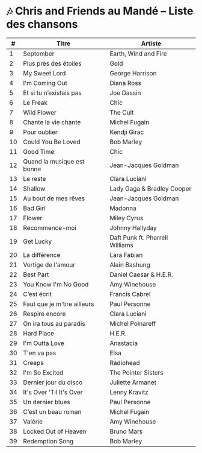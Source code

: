 # 🎶 Chris and Friends au Mandé – Liste des chansons

| #  | Titre                                    | Artiste                          |
|----|------------------------------------------|-----------------------------------|
| 1  | September                                | Earth, Wind and Fire              |
| 2  | Plus près des étoiles                    | Gold                              |
| 3  | My Sweet Lord                            | George Harrison                   |
| 4  | I'm Coming Out                           | Diana Ross                        |
| 5  | Et si tu n’existais pas                   | Joe Dassin                        |
| 6  | Le Freak                                 | Chic                              |
| 7  | Wild Flower                              | The Cult                          |
| 8  | Chante la vie chante                     | Michel Fugain                     |
| 9  | Pour oublier                             | Kendji Girac                      |
| 10 | Could You Be Loved                       | Bob Marley                        |
| 11 | Good Time                                | Chic                              |
| 12 | Quand la musique est bonne               | Jean-Jacques Goldman              |
| 13 | Le reste                                 | Clara Luciani                     |
| 14 | Shallow                                  | Lady Gaga & Bradley Cooper        |
| 15 | Au bout de mes rêves                     | Jean-Jacques Goldman              |
| 16 | Bad Girl                                 | Madonna                           |
| 17 | Flower                                   | Miley Cyrus                       |
| 18 | Recommence-moi                           | Johnny Hallyday                   |
| 19 | Get Lucky                                | Daft Punk ft. Pharrell Williams   |
| 20 | La différence                            | Lara Fabian                       |
| 21 | Vertige de l'amour                       | Alain Bashung                     |
| 22 | Best Part                                | Daniel Caesar & H.E.R.            |
| 23 | You Know I'm No Good                     | Amy Winehouse                     |
| 24 | C’est écrit                              | Francis Cabrel                    |
| 25 | Faut que je m'tire ailleurs              | Paul Personne                     |
| 26 | Respire encore                           | Clara Luciani                     |
| 27 | On ira tous au paradis                   | Michel Polnareff                   |
| 28 | Hard Place                               | H.E.R.                            |
| 29 | I'm Outta Love                           | Anastacia                         |
| 30 | T'en va pas                              | Elsa                              |
| 31 | Creeps                                   | Radiohead                         |
| 32 | I'm So Excited                           | The Pointer Sisters               |
| 33 | Dernier jour du disco                    | Juliette Armanet                  |
| 34 | It's Over 'Til It's Over                 | Lenny Kravitz                     |
| 35 | Un dernier blues                         | Paul Personne                     |
| 36 | C’est un beau roman                      | Michel Fugain                     |
| 37 | Valérie                                  | Amy Winehouse                     |
| 38 | Locked Out of Heaven                     | Bruno Mars                        |
| 39 | Redemption Song                          | Bob Marley                        |
